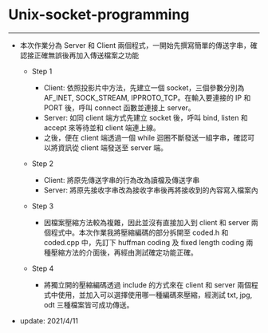 # Unix-socket-programming
---
+ 本次作業分為 Server 和 Client 兩個程式，一開始先撰寫簡單的傳送字串，確認接正確無誤後再加入傳送檔案之功能
  + Step 1
  	+ Client: 依照投影片中方法，先建立一個 socket，三個參數分別為 AF_INET, SOCK_STREAM, IPPROTO_TCP。在輸入要連接的 IP 和 PORT 後，呼叫 connect 函數並連接上 server。
  	+ Server: 如同 client 端方式先建立 socket 後，呼叫 bind, listen 和 accept 來等待並和 client 端連上線。
  	+ 之後，便在 client 端透過一個 while 迴圈不斷發送一組字串，確認可以將資訊從 client 端發送至 server 端。

  + Step 2	
  	+ Client: 將原先傳送字串的行為改為讀檔及傳送字串
  	+ Server: 將原先接收字串改為接收字串後再將接收到的內容寫入檔案內

  + Step 3
  	+ 因檔案壓縮方法較為複雜，因此並沒有直接加入到 client 和 server 兩個程式中。本次作業我將壓縮編碼的部分拆開至 coded.h 和 coded.cpp 中，先訂下 huffman coding 及 fixed length coding 兩種壓縮方法的介面後，再經由測試確定功能正確。
  + Step 4
  	+ 將獨立開的壓縮編碼透過 include 的方式來在 client 和 server 兩個程式中使用，並加入可以選擇使用哪一種編碼來壓縮，經測試 txt, jpg, odt 三種檔案皆可成功傳送。

+ update: 2021/4/11
